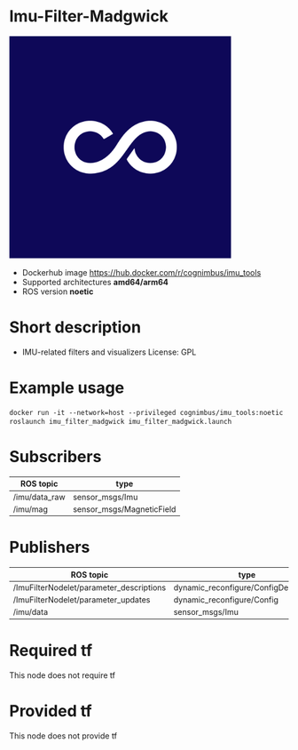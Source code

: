 # Imu-Filter-Madgwick

<img src="./imu-filter-madgwick/cogniteam_imu_tools.jpg" alt="imu-filter-madgwick" width="400"/>

* Dockerhub image https://hub.docker.com/r/cognimbus/imu_tools
* Supported architectures <b>amd64/arm64</b>
* ROS version <b>noetic</b>

# Short description
* IMU-related filters and visualizers
License: GPL

# Example usage
```
docker run -it --network=host --privileged cognimbus/imu_tools:noetic roslaunch imu_filter_madgwick imu_filter_madgwick.launch
```

# Subscribers
ROS topic | type
--- | ---
/imu/data_raw | sensor_msgs/Imu
/imu/mag | sensor_msgs/MagneticField


# Publishers
ROS topic | type
--- | ---
/ImuFilterNodelet/parameter_descriptions | dynamic_reconfigure/ConfigDescription
/ImuFilterNodelet/parameter_updates | dynamic_reconfigure/Config
/imu/data | sensor_msgs/Imu


# Required tf
This node does not require tf


# Provided tf
This node does not provide tf


